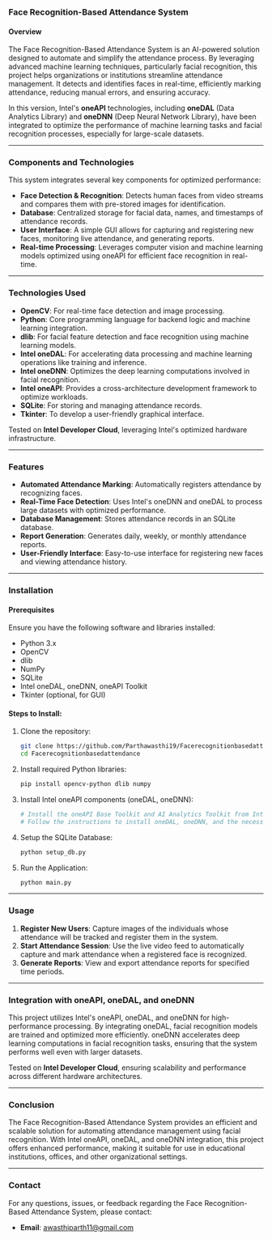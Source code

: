 
### Face Recognition-Based Attendance System
#### Overview
The Face Recognition-Based Attendance System is an AI-powered solution designed to automate and simplify the attendance process. By leveraging advanced machine learning techniques, particularly facial recognition, this project helps organizations or institutions streamline attendance management. It detects and identifies faces in real-time, efficiently marking attendance, reducing manual errors, and ensuring accuracy.

In this version, Intel's **oneAPI** technologies, including **oneDAL** (Data Analytics Library) and **oneDNN** (Deep Neural Network Library), have been integrated to optimize the performance of machine learning tasks and facial recognition processes, especially for large-scale datasets.

---

### Components and Technologies

This system integrates several key components for optimized performance:

- **Face Detection & Recognition**: Detects human faces from video streams and compares them with pre-stored images for identification.
- **Database**: Centralized storage for facial data, names, and timestamps of attendance records.
- **User Interface**: A simple GUI allows for capturing and registering new faces, monitoring live attendance, and generating reports.
- **Real-time Processing**: Leverages computer vision and machine learning models optimized using oneAPI for efficient face recognition in real-time.

---

### Technologies Used

- **OpenCV**: For real-time face detection and image processing.
- **Python**: Core programming language for backend logic and machine learning integration.
- **dlib**: For facial feature detection and face recognition using machine learning models.
- **Intel oneDAL**: For accelerating data processing and machine learning operations like training and inference.
- **Intel oneDNN**: Optimizes the deep learning computations involved in facial recognition.
- **Intel oneAPI**: Provides a cross-architecture development framework to optimize workloads.
- **SQLite**: For storing and managing attendance records.
- **Tkinter**: To develop a user-friendly graphical interface.
  
Tested on **Intel Developer Cloud**, leveraging Intel's optimized hardware infrastructure.

---

### Features

- **Automated Attendance Marking**: Automatically registers attendance by recognizing faces.
- **Real-Time Face Detection**: Uses Intel's oneDNN and oneDAL to process large datasets with optimized performance.
- **Database Management**: Stores attendance records in an SQLite database.
- **Report Generation**: Generates daily, weekly, or monthly attendance reports.
- **User-Friendly Interface**: Easy-to-use interface for registering new faces and viewing attendance history.

---

### Installation

#### Prerequisites
Ensure you have the following software and libraries installed:

- Python 3.x
- OpenCV
- dlib
- NumPy
- SQLite
- Intel oneDAL, oneDNN, oneAPI Toolkit
- Tkinter (optional, for GUI)

#### Steps to Install:

1. Clone the repository:

   ```bash
   git clone https://github.com/Parthawasthi19/Facerecognitionbasedattendance.git
   cd Facerecognitionbasedattendance
   ```

2. Install required Python libraries:

   ```bash
   pip install opencv-python dlib numpy
   ```

3. Install Intel oneAPI components (oneDAL, oneDNN):

   ```bash
   # Install the oneAPI Base Toolkit and AI Analytics Toolkit from Intel's website
   # Follow the instructions to install oneDAL, oneDNN, and the necessary libraries.
   ```

4. Setup the SQLite Database:

   ```bash
   python setup_db.py
   ```

5. Run the Application:

   ```bash
   python main.py
   ```

---

### Usage

1. **Register New Users**: Capture images of the individuals whose attendance will be tracked and register them in the system.
2. **Start Attendance Session**: Use the live video feed to automatically capture and mark attendance when a registered face is recognized.
3. **Generate Reports**: View and export attendance reports for specified time periods.

---

### Integration with oneAPI, oneDAL, and oneDNN

This project utilizes Intel's oneAPI, oneDAL, and oneDNN for high-performance processing. By integrating oneDAL, facial recognition models are trained and optimized more efficiently. oneDNN accelerates deep learning computations in facial recognition tasks, ensuring that the system performs well even with larger datasets.

Tested on **Intel Developer Cloud**, ensuring scalability and performance across different hardware architectures.

---

### Conclusion

The Face Recognition-Based Attendance System provides an efficient and scalable solution for automating attendance management using facial recognition. With Intel oneAPI, oneDAL, and oneDNN integration, this project offers enhanced performance, making it suitable for use in educational institutions, offices, and other organizational settings.

---

### Contact

For any questions, issues, or feedback regarding the Face Recognition-Based Attendance System, please contact:

- **Email**: awasthiparth11@gmail.com
